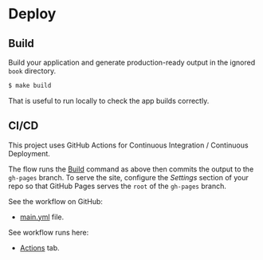 # **Deploy**


## Build

Build your application and generate production-ready output in the ignored `book` directory.

```sh
$ make build
```

That is useful to run locally to check the app builds correctly.


## CI/CD

This project uses GitHub Actions for Continuous Integration / Continuous Deployment.

The flow runs the [Build](#build) command as above then commits the output to the `gh-pages` branch. To serve the site, configure the _Settings_ section of your repo so that GitHub Pages serves the `root` of the `gh-pages` branch.

See the workflow on GitHub:

- [main.yml](https://github.com/MichaelCurrin/mdbook-quickstart/blob/main/.github/workflows/main.yml) file.

See workflow runs here:

- [Actions](https://github.com/MichaelCurrin/mdbook-quickstart/actions) tab.

